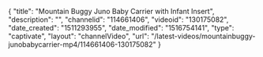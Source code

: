 {
    "title": "Mountain Buggy Juno Baby Carrier with Infant Insert",
    "description": "",
    "channelid": "114661406",
    "videoid": "130175082",
    "date_created": "1511293955",
    "date_modified": "1516754141",
    "type": "captivate",
    "layout": "channelVideo",
    "url": "\/latest-videos\/mountainbuggy-junobabycarrier-mp4\/114661406-130175082"
}